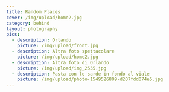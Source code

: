 ```yaml
---
title: Random Places
cover: /img/upload/home2.jpg
category: behind
layout: photography
pics:
  - description: Orlando
    picture: /img/upload/front.jpg
  - description: Altra foto spettacolare
    picture: /img/upload/home2.jpg
  - description: Altra foto di Orlando
    picture: /img/upload/img_2535.jpg
  - description: Pasta con le sarde in fondo al viale
    picture: /img/upload/photo-1549526809-d207fdd074e5.jpg
---
```

